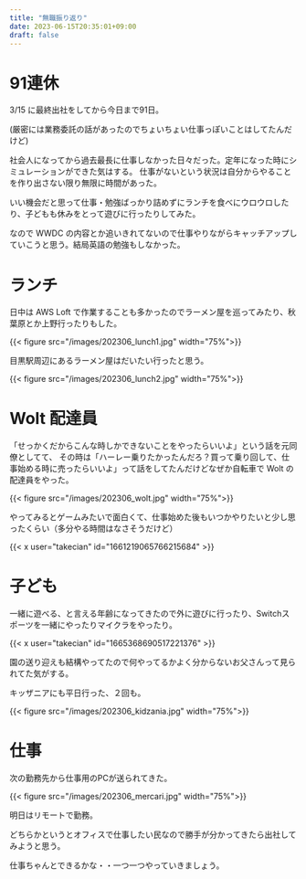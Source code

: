 ```yaml
---
title: "無職振り返り"
date: 2023-06-15T20:35:01+09:00
draft: false
---
```


# 91連休

3/15 に最終出社をしてから今日まで91日。

(厳密には業務委託の話があったのでちょいちょい仕事っぽいことはしてたんだけど)

社会人になってから過去最長に仕事しなかった日々だった。定年になった時にシミュレーションができた気はする。
仕事がないという状況は自分からやることを作り出さない限り無限に時間があった。

いい機会だと思って仕事・勉強ばっかり詰めずにランチを食べにウロウロしたり、子どもも休みをとって遊びに行ったりしてみた。

なので WWDC の内容とか追いきれてないので仕事やりながらキャッチアップしていこうと思う。結局英語の勉強もしなかった。

# ランチ

日中は AWS Loft で作業することも多かったのでラーメン屋を巡ってみたり、秋葉原とか上野行ったりもした。

{{< figure src="/images/202306_lunch1.jpg" width="75%">}}

目黒駅周辺にあるラーメン屋はだいたい行ったと思う。

{{< figure src="/images/202306_lunch2.jpg" width="75%">}}

# Wolt 配達員

「せっかくだからこんな時しかできないことをやったらいいよ」という話を元同僚としてて、
その時は「ハーレー乗りたかったんだろ？買って乗り回して、仕事始める時に売ったらいいよ」って話をしてたんだけどなぜか自転車で Wolt の配達員をやった。

{{< figure src="/images/202306_wolt.jpg" width="75%">}}

やってみるとゲームみたいで面白くて、仕事始めた後もいつかやりたいと少し思ったくらい（多分やる時間はなさそうだけど）

{{< x user="takecian" id="1661219065766215684" >}}

# 子ども

一緒に遊べる、と言える年齢になってきたので外に遊びに行ったり、Switchスポーツを一緒にやったりマイクラをやったり。

{{< x user="takecian" id="1665368690517221376" >}}

園の送り迎えも結構やってたので何やってるかよく分からないお父さんって見られてた気がする。

キッザニアにも平日行った、２回も。

{{< figure src="/images/202306_kidzania.jpg" width="75%">}}


# 仕事

次の勤務先から仕事用のPCが送られてきた。

{{< figure src="/images/202306_mercari.jpg" width="75%">}}

明日はリモートで勤務。

どちらかというとオフィスで仕事したい民なので勝手が分かってきたら出社してみようと思う。

仕事ちゃんとできるかな・・一つ一つやっていきましょう。
